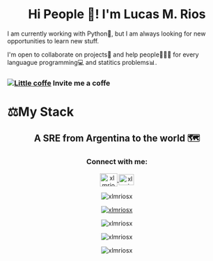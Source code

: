 <h1 align="center">Hi People 👋! I'm Lucas M. Rios</h1>

I am currently working with Python🐍, but I am always looking for new opportunities to learn new stuff.

I'm open to collaborate on projects🥋 and help people👨‍👦‍👦 for every languague programming💻 and statitics problems📊.

### [![Little coffe](https://cdn.cafecito.app/imgs/cafecito_logo.svg)](https://cafecito.app/xlmriosx) Invite me a coffe 


# ⚖My Stack

<h2 align="center">A SRE from Argentina to the world 🗺️</h3>

<h3 align="center">Connect with me:</h3>

<p align="center">
<a href="https://linkedin.com/in/xlmriosx" target="blank">
 <img align="center" src="https://raw.githubusercontent.com/rahuldkjain/github-profile-readme-generator/master/src/images/icons/Social/linked-in-alt.svg" alt="xlmriosx" height="30" width="40" />
 </a>
<a href="mailto:xlmriosx@gmail.com" target="blank"><img align="center" src="https://upload.wikimedia.org/wikipedia/commons/7/7e/Gmail_icon_%282020%29.svg" alt="xlmriosx" height="25" width="35" /></a>  
</p>
<!-- 
<h3 align="left">Languages and Tools:</h3>
<p align="center">
<a href="https://www.w3schools.com/css/" target="_blank" rel="noreferrer">
<img src="https://raw.githubusercontent.com/devicons/devicon/master/icons/css3/css3-original-wordmark.svg" alt="css3" width="40" height="40"/> 
</a>
<a href="https://redux.js.org" target="_blank"> 
<img src="https://raw.githubusercontent.com/devicons/devicon/master/icons/redux/redux-original.svg" alt="redux" width="40" height="40"/>
</a>
<a href="https://expressjs.com" target="_blank" rel="noreferrer"> 
<img src="https://raw.githubusercontent.com/devicons/devicon/master/icons/express/express-original-wordmark.svg" alt="express" width="40" height="40"/> 
</a> 
<a href="https://firebase.google.com/" target="_blank" rel="noreferrer"> 
<img src="https://www.vectorlogo.zone/logos/firebase/firebase-icon.svg" alt="firebase" width="40" height="40"/> 
</a> <a href="https://git-scm.com/" target="_blank" rel="noreferrer"> 
<img src="https://www.vectorlogo.zone/logos/git-scm/git-scm-icon.svg" alt="git" width="40" height="40"/>
</a> 
<a href="https://heroku.com" target="_blank" rel="noreferrer"> 
<img src="https://www.vectorlogo.zone/logos/heroku/heroku-icon.svg" alt="heroku" width="40" height="40"/>
</a> <a href="https://www.w3.org/html/" target="_blank" rel="noreferrer"> 
<img src="https://raw.githubusercontent.com/devicons/devicon/master/icons/html5/html5-original-wordmark.svg" alt="html5" width="40" height="40"/>
</a>
<a href="https://developer.mozilla.org/en-US/docs/Web/JavaScript" target="_blank" rel="noreferrer"> 
<img src="https://raw.githubusercontent.com/devicons/devicon/master/icons/javascript/javascript-original.svg" alt="javascript" width="40" height="40"/>
</a>
<a href="https://nodejs.org" target="_blank" rel="noreferrer">
<img src="https://raw.githubusercontent.com/devicons/devicon/master/icons/nodejs/nodejs-original-wordmark.svg" alt="nodejs" width="40" height="40"/>
</a> 
<a href="https://www.mongodb.com/" target="_blank"> 
<img src="https://raw.githubusercontent.com/devicons/devicon/master/icons/mongodb/mongodb-original-wordmark.svg" alt="mongodb" width="40" height="40"/> 
</a> 
<a href="https://www.mysql.com/" target="_blank"> 
<img src="https://raw.githubusercontent.com/devicons/devicon/master/icons/mysql/mysql-original-wordmark.svg" alt="mysql" width="40" height="40"/>
</a>
<a href="https://www.postgresql.org" target="_blank" rel="noreferrer"> <img src="https://raw.githubusercontent.com/devicons/devicon/master/icons/postgresql/postgresql-original-wordmark.svg" alt="postgresql" width="40" height="40"/> 
</a> 
<a href="https://reactjs.org/" target="_blank" rel="noreferrer"> 
<img src="https://raw.githubusercontent.com/devicons/devicon/master/icons/react/react-original-wordmark.svg" alt="react" width="40" height="40"/> 
</a> 
<a href="https://www.typescriptlang.org/" target="_blank" rel="noreferrer"> <img src="https://raw.githubusercontent.com/devicons/devicon/master/icons/typescript/typescript-original.svg" alt="typescript" width="40" height="40"/> 
</a>
</p>
 -->
 <div style="justify-content: center; align: center">
<p align="center"> 
<img src="https://komarev.com/ghpvc/?username=xlmriosx&label=Profile%20views&color=143ac2&style=flat" alt="xlmriosx" />
</p>
<p align="center"> 
<a href="https://github.com/ryo-ma/github-profile-trophy">
<img src="https://github-profile-trophy.vercel.app/?username=xlmriosx" alt="xlmriosx" />
</a> 
</p>
<p align="center"><img align="center" src="https://github-readme-stats.vercel.app/api/top-langs?username=xlmriosx&show_icons=true&locale=en&layout=compact" alt="xlmriosx" /></p>

<p align="center"><img align="center" src="https://github-readme-stats.vercel.app/api?username=xlmriosx&show_icons=true&locale=en" alt="xlmriosx" /></p>

<p align="center"><img align="center" src="https://github-readme-streak-stats.herokuapp.com/?user=xlmriosx&theme=dark" alt="xlmriosx" /></p>
 </div>
